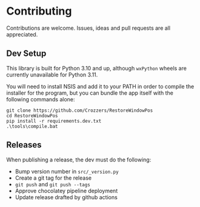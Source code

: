 # Contributing

Contributions are welcome. Issues, ideas and pull requests are all appreciated.

## Dev Setup

This library is built for Python 3.10 and up, although `wxPython` wheels are currently unavailable for Python 3.11.

You will need to install NSIS and add it to your PATH in order to compile the installer for the program, but you can bundle the app
itself with the following commands alone:

```
git clone https://github.com/Crozzers/RestoreWindowPos
cd RestoreWindowPos
pip install -r requirements.dev.txt
.\tools\compile.bat
```

## Releases

When publishing a release, the dev must do the following:
* Bump version number in `src/_version.py`
* Create a git tag for the release
* `git push` and `git push --tags`
* Approve chocolatey pipeline deployment
* Update release drafted by github actions
